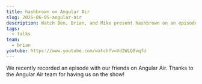 ```yaml
---
title: hashbrown on Angular Air
slug: 2025-06-05-angular-air
description: Watch Ben, Brian, and Mike present hashbrown on an episode of Angular Air
tags:
  - talks
team:
  - brian
youtube: https://www.youtube.com/watch?v=Vd2WLQ8vqfU
---
```


We recently recorded an episode with our friends on Angular Air.
Thanks to the Angular Air team for having us on the show!
